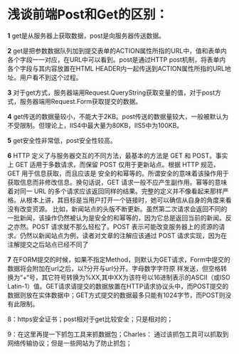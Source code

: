 # 浅谈前端Post和Get的区别：
 **1**  get是从服务器上获取数据，post是向服务器传送数据。



 **2**  get是把参数数据队列加到提交表单的ACTION属性所指的URL中，值和表单内各个字段一一对应，在URL中可以看到。post是通过HTTP post机制，将表单内各个字段与其内容放置在HTML HEADER内一起传送到ACTION属性所指的URL地址。用户看不到这个过程。


 **3**  对于get方式，服务器端用Request.QueryString获取变量的值，对于post方式，服务器端用Request.Form获取提交的数据。


**4**  get传送的数据量较小，不能大于2KB。post传送的数据量较大，一般被默认为不受限制。但理论上，IIS4中最大量为80KB，IIS5中为100KB。 


**5** get安全性非常低，post安全性较高。


 **6**  HTTP 定义了与服务器交互的不同方法，最基本的方法是 GET 和 POST。事实上 GET 适用于多数请求，而保留 POST 仅用于更新站点。根据 HTTP 规范，GET 用于信息获取，而且应该是 安全的和幂等的。所谓安全的意味着该操作用于获取信息而非修改信息。换句话说，GET 请求一般不应产生副作用。幂等的意味着对同一 URL 的多个请求应该返回同样的结果。完整的定义并不像看起来那样严格。从根本上讲，其目标是当用户打开一个链接时，她可以确信从自身的角度来看没有改变资源。 比如，新闻站点的头版不断更新。虽然第二次请求会返回不同的一批新闻，该操作仍然被认为是安全的和幂等的，因为它总是返回当前的新闻。反之亦然。POST 请求就不那么轻松了。POST 表示可能改变服务器上的资源的请求。仍然以新闻站点为例，读者对文章的注解应该通过 POST 请求实现，因为在注解提交之后站点已经不同了


 **7** 在FORM提交的时候，如果不指定Method，则默认为GET请求，Form中提交的数据将会附加在url之后，以?分开与url分开。字母数字字符原 样发送，但空格转换为“+“号，其它符号转换为%XX,其中XX为该符号以16进制表示的ASCII（或ISO Latin-1）值。GET请求请提交的数据放置在HTTP请求协议头中，而POST提交的数据则放在实体数据中；GET方式提交的数据最多只能有1024字节，而POST则没有此限制。


 8：https安全证书；post相对于get比较安全；只是相对的；

 
 9：在这里再提一下抓包工具来抓数据包；Charles：
 通过该抓包工具可以抓取到网络传输协议；但是一些网站为了防止抓包；